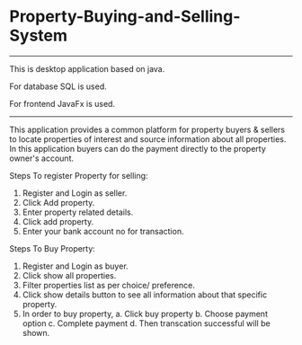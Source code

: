 # Property-Buying-and-Selling-System
------------------------------------------------------------------------------------------------

This is desktop application based on java.

For database SQL is used.

For frontend JavaFx is used.

------------------------------------------------------------------------------------------------

This  application provides a common platform for property buyers & sellers to locate properties of interest and source information about all properties.
In this application buyers can do the payment directly to the property owner's account.

Steps To register Property for selling:

1. Register and Login as seller.
2. Click Add property.
3. Enter property related details.
4. Click add property.
5. Enter your bank account no for transaction.




Steps To Buy Property:

1. Register and Login as buyer.
2. Click show all properties.
3. Filter properties list as per choice/ preference.
4. Click show details button to see all information about that specific property.
5. In order to buy property, 
   a. Click buy property
   b. Choose payment option 
   c. Complete payment 
   d. Then transcation successful will be shown.
